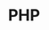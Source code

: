 ---
# Featured tags need to have either the `list` or `grid` layout (PRO only).
layout: list

# The title of the tag's page.
title: PHP

# The name of the tag, used in a post's front matter (e.g. tags: [<slug>]).
slug: PHP

# (Optional) Write a short (~150 characters) description of this featured tag.
description: >
  ALL posts about PHP

# (Optional) You can disable grouping posts by date.
# no_groups: true

# Exclude this example category from the sitemap.
# DON'T USE THIS SETTING IN YOUR CATEGORIES!
sitemap: false
---